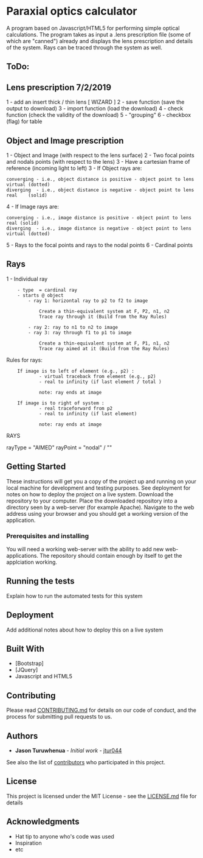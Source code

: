 # Paraxial optics calculator 

A program based on Javascript/HTML5 for performing simple optical calculations.  The program takes as input a .lens prescription file (some of which are "canned") already and displays the lens prescription and details of the system.  Rays can be traced through the system as well.


## ToDo:

Lens prescription 7/2/2019
---------------------------

1 - add an insert thick / thin lens [ WIZARD ] 
2 - save function (save the output to download)
3 - import function (load the download)
4 - check function (check the validity of the download)
5 - "grouping"
6 - checkbox (flag) for table

Object and Image prescription 
-----------------------------

1 - Object and Image (with respect to the lens surface)
2 - Two focal points and nodals points (with respect to the lens)
3 - Have a cartesian frame of reference (incoming light to left)
3 - If Object rays are:  

	converging - i.e., object distance is positive - object point to lens virtual (dotted) 
	diverging  - i.e., object distance is negative - object point to lens real    (solid)

4 - If Image rays are: 

	converging - i.e., image distance is positive - object point to lens real (solid) 
	diverging  - i.e., image distance is negative - object point to lens virtual (dotted)

5 - Rays to the focal points and rays to the nodal points 
6 - Cardinal points 

Rays
----

1 - Individual ray 

		- type  = cardinal ray 
		- starts @ object 
			- ray 1: horizontal ray to p2 to f2 to image  

				Create a thin-equivalent system at F, P2, n1, n2
				Trace ray through it (Build from the Ray Rules)

			- ray 2: ray to n1 to n2 to image  
			- ray 3: ray through f1 to p1 to image 		

				Create a thin-equivalent system at F, P1, n1, n2
				Trace ray aimed at it (Build from the Ray Rules)

Rules for rays:

		If image is to left of element (e.g., p2) :
				- virtual traceback from element (e.g., p2)
				- real to infinity (if last element / total )

				note: ray ends at image 

		If image is to right of system :
				- real traceforward from p2
				- real to infinity (if last element)

				note: ray ends at image 


RAYS 


rayType = "AIMED"
rayPoint = "nodal" / ""



## Getting Started

These instructions will get you a copy of the project up and running on your local machine for development and testing purposes. See deployment for notes on how to deploy the project on a live system.
Download the repository to your computer.  Place the downloaded repository into a directory seen by a web-server (for example Apache). Navigate to the web address using your browser and you should get a working version of the application.

### Prerequisites and installing

You will need a working web-server with the ability to add new web-applications. 
The repository should contain enough by itself to get the applciation working. 

## Running the tests

Explain how to run the automated tests for this system

## Deployment

Add additional notes about how to deploy this on a live system

## Built With

* [Bootstrap] 
* [JQuery]
* Javascript and HTML5

## Contributing

Please read [CONTRIBUTING.md](https://gist.github.com/PurpleBooth/b24679402957c63ec426) for details on our code of conduct, and the process for submitting pull requests to us.

## Authors

* **Jason Turuwhenua** - *Initial work* - [jtur044](https://github.com/jtur044)

See also the list of [contributors](https://github.com/your/project/contributors) who participated in this project.

## License

This project is licensed under the MIT License - see the [LICENSE.md](LICENSE.md) file for details

## Acknowledgments

* Hat tip to anyone who's code was used
* Inspiration
* etc
